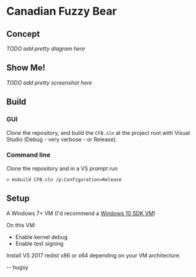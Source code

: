 # Canadian Fuzzy Bear

## Concept

_TODO add pretty diagram here_

## Show Me!

_TODO add pretty screenshot here_


## Build

### GUI

Clone the repository, and build the `CFB.sln` at the project root with Visual Studio (Debug - very verbose - or Release).



### Command line

Clone the repository and in a VS prompt run

```
> msbuild CFB.sln /p:Configuration=Release
```

## Setup

A Windows 7+ VM (I'd recommend a [Windows 10 SDK VM](https://developer.microsoft.com/en-us/windows/downloads/virtual-machines))

On this VM:
 - Enable kernel debug
 - Enable test signing

Install VS 2017 redist x86 or x64 depending on your VM architecture.


-- hugsy

